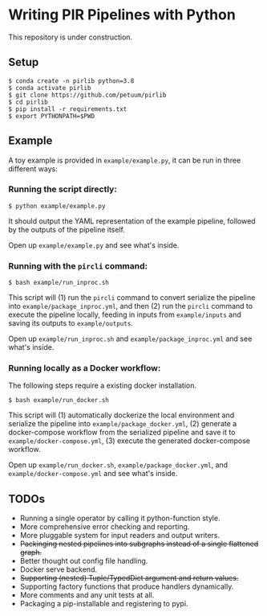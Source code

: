 # Writing PIR Pipelines with Python

This repository is under construction.

## Setup

```
$ conda create -n pirlib python=3.8
$ conda activate pirlib
$ git clone https://github.com/petuum/pirlib
$ cd pirlib
$ pip install -r requirements.txt
$ export PYTHONPATH=$PWD
```

## Example

A toy example is provided in `example/example.py`,
it can be run in three different ways:

### Running the script directly:

```
$ python example/example.py
```

It should output the YAML representation of the example pipeline,
followed by the outputs of the pipeline itself.

Open up `example/example.py` and see what's inside.

### Running with the `pircli` command:

```
$ bash example/run_inproc.sh
```

This script will (1) run the `pircli` command to convert serialize
the pipeline into `example/package_inproc.yml`, and then (2) run the
`pircli` command to execute the pipeline locally, feeding in inputs
from `example/inputs` and saving its outputs to `example/outputs`.

Open up `example/run_inproc.sh` and `example/package_inproc.yml` and
see what's inside.

### Running locally as a Docker workflow:
The following steps require a existing docker installation.

```
$ bash example/run_docker.sh
```

This script will (1) automatically dockerize the local environment and
serialize the pipeline into `example/package_docker.yml`, (2) generate
a docker-compose workflow from the serialized pipeline and save it to
`example/docker-compose.yml`, (3) execute the generated docker-compose
workflow.

Open up `example/run_docker.sh`, `example/package_docker.yml`, and
`example/docker-compose.yml` and see what's inside.

## TODOs

- Running a single operator by calling it python-function style.
- More comprehensive error checking and reporting.
- More pluggable system for input readers and output writers.
- ~~Packinging nested pipelines into subgraphs instead of a single flattened graph.~~
- Better thought out config file handling.
- Docker serve backend.
- ~~Supporting (nested) Tuple/TypedDict argument and return values.~~
- Supporting factory functions that produce handlers dynamically.
- More comments and any unit tests at all.
- Packaging a pip-installable and registering to pypi.
